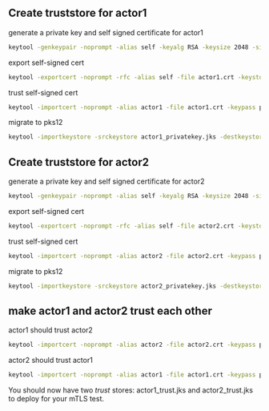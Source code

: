 Create truststore for actor1
-----------------

generate a private key and self signed certificate for actor1

```bash
keytool -genkeypair -noprompt -alias self -keyalg RSA -keysize 2048 -sigalg SHA256withRSA -dname "CN=actor1" -validity 365 -keypass password -keystore actor1_privatekey.jks -storepass password -storetype JKS
```

export self-signed cert

```bash
keytool -exportcert -noprompt -rfc -alias self -file actor1.crt -keystore actor1_privatekey.jks -storepass password -storetype JKS
```

trust self-signed cert

```bash
keytool -importcert -noprompt -alias actor1 -file actor1.crt -keypass password -keystore actor1_trust.jks -storepass password -storetype JKS
```

migrate to pks12

```bash
keytool -importkeystore -srckeystore actor1_privatekey.jks -destkeystore actor1_privatekey.jks -deststoretype pkcs12
```

Create truststore for actor2
-----------------

generate a private key and self signed certificate for actor2

```bash
keytool -genkeypair -noprompt -alias self -keyalg RSA -keysize 2048 -sigalg SHA256withRSA -dname "CN=actor2" -validity 365 -keypass password -keystore actor2_privatekey.jks -storepass password -storetype JKS
```

export self-signed cert

```bash
keytool -exportcert -noprompt -rfc -alias self -file actor2.crt -keystore actor2_privatekey.jks -storepass password -storetype JKS
```

trust self-signed cert

```bash
keytool -importcert -noprompt -alias actor2 -file actor2.crt -keypass password -keystore actor2_trust.jks -storepass password -storetype JKS
```

migrate to pks12

```bash
keytool -importkeystore -srckeystore actor2_privatekey.jks -destkeystore actor2_privatekey.jks -deststoretype pkcs12
```

make actor1 and actor2 trust each other
------------------

actor1 should trust actor2

```bash
keytool -importcert -noprompt -alias actor2 -file actor2.crt -keypass password -keystore actor1_trust.jks -storepass password -storetype JKS
```

actor2 should trust actor1

```bash
keytool -importcert -noprompt -alias actor1 -file actor1.crt -keypass password -keystore actor2_trust.jks -storepass password -storetype JKS
```

You should now have two *trust* stores: actor1_trust.jks and actor2_trust.jks to deploy for your mTLS test.

